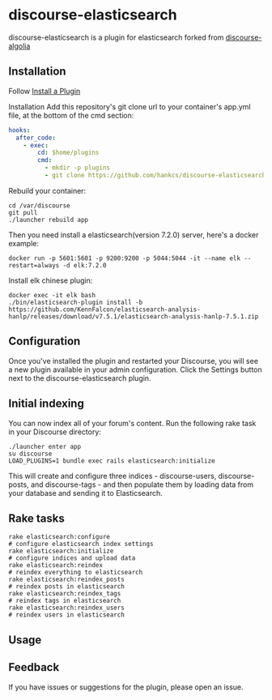 # discourse-elasticsearch

discourse-elasticsearch is a plugin for elasticsearch forked from [discourse-algolia](https://github.com/discourse/discourse-algolia)

## Installation

Follow [Install a Plugin](https://meta.discourse.org/t/install-a-plugin/19157)

Installation
Add this repository's git clone url to your container's app.yml file, at the bottom of the cmd section:

```yml
hooks:
  after_code:
    - exec:
        cd: $home/plugins
        cmd:
          - mkdir -p plugins
          - git clone https://github.com/hankcs/discourse-elasticsearch.git
```
          

Rebuild your container:

```
cd /var/discourse
git pull
./launcher rebuild app
```

Then you need install a elasticsearch(version 7.2.0) server, here's a docker example:

```
docker run -p 5601:5601 -p 9200:9200 -p 5044:5044 -it --name elk --restart=always -d elk:7.2.0
```


Install elk chinese plugin:

```
docker exec -it elk bash
./bin/elasticsearch-plugin install -b https://github.com/KennFalcon/elasticsearch-analysis-hanlp/releases/download/v7.5.1/elasticsearch-analysis-hanlp-7.5.1.zip
```

## Configuration

Once you've installed the plugin and restarted your Discourse, you will see a new plugin available in your admin configuration. Click the Settings button next to the discourse-elasticsearch plugin.

## Initial indexing

You can now index all of your forum's content. Run the following rake task in your Discourse directory:

```
./launcher enter app
su discourse
LOAD_PLUGINS=1 bundle exec rails elasticsearch:initialize
```
This will create and configure three indices - discourse-users, discourse-posts, and discourse-tags - and then populate them by loading data from your database and sending it to Elasticsearch. 

## Rake tasks

```
rake elasticsearch:configure                                                 # configure elasticsearch index settings
rake elasticsearch:initialize                                                # configure indices and upload data
rake elasticsearch:reindex                                                   # reindex everything to elasticsearch
rake elasticsearch:reindex_posts                                             # reindex posts in elasticsearch
rake elasticsearch:reindex_tags                                              # reindex tags in elasticsearch
rake elasticsearch:reindex_users                                             # reindex users in elasticsearch
```

## Usage

## Feedback

If you have issues or suggestions for the plugin, please open an issue.
